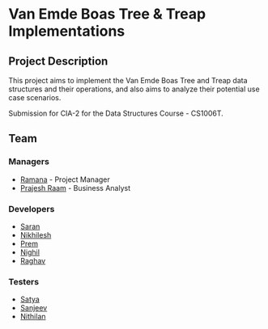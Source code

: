 # Van Emde Boas Tree & Treap Implementations

## Project Description
This project aims to implement the Van Emde Boas Tree and Treap data structures and their operations, and also aims to analyze their potential use case scenarios.

Submission for CIA-2 for the Data Structures Course - CS1006T.

## Team
### Managers
- [Ramana](https://www.github.com/Ignia707) - Project Manager
- [Prajesh Raam](https://www.github.com/hotaru-hspr) - Business Analyst

### Developers
- [Saran](https://www.github.com/try3d)
- [Nikhilesh](https://www.github.com/Nikhilesh-H)
- [Prem](https://www.github.com/Black-Hawk-005)
- [Nighil](https://www.github.com/nighil05)
- [Raghav](https://www.github.com/raghavsridharan)

### Testers
- [Satya](https://www.github.com/Sathya4683)
- [Sanjeev](https://www.github.com/sanjeevkrishna2114)
- [Nithilan](https://www.github.com/MadeForMoney)
